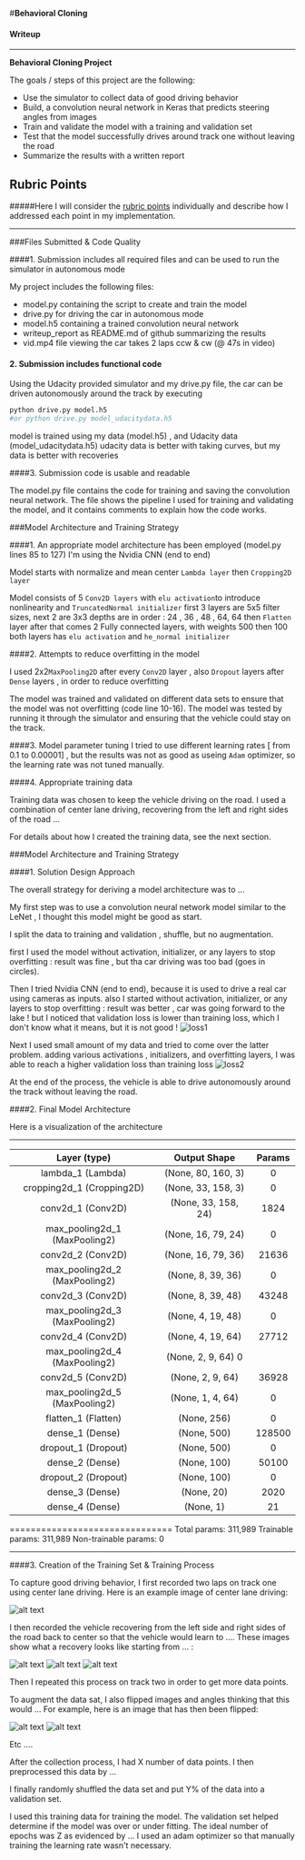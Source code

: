 #**Behavioral Cloning** 

#### Writeup
 ---

**Behavioral Cloning Project**

The goals / steps of this project are the following:
* Use the simulator to collect data of good driving behavior
* Build, a convolution neural network in Keras that predicts steering angles from images
* Train and validate the model with a training and validation set
* Test that the model successfully drives around track one without leaving the road
* Summarize the results with a written report


[//]: # (Image References)

[image1]: ./examples/placeholder.png "Model Visualization"
[image2]: ./examples/placeholder.png "Grayscaling"
[image3]: ./examples/placeholder_small.png "Recovery Image"
[image4]: ./examples/placeholder_small.png "Recovery Image"
[image5]: ./examples/placeholder_small.png "Recovery Image"
[image6]: ./examples/placeholder_small.png "Normal Image"
[image7]: ./examples/placeholder_small.png "Flipped Image"

## Rubric Points
#####Here I will consider the [rubric points](https://review.udacity.com/#!/rubrics/432/view) individually and describe how I addressed each point in my implementation.  

---
###Files Submitted & Code Quality

####1. Submission includes all required files and can be used to run the simulator in autonomous mode

My project includes the following files:
* model.py containing the script to create and train the model
* drive.py for driving the car in autonomous mode
* model.h5 containing a trained convolution neural network 
* writeup_report as README.md of github summarizing the results
* vid.mp4 file viewing the car takes 2 laps ccw & cw (@ 47s in video)

#### 2. Submission includes functional code
Using the Udacity provided simulator and my drive.py file, the car can be driven autonomously around the track by executing 
```sh
python drive.py model.h5
#or python drive.py model_udacitydata.h5
```
model is trained using my data (model.h5) , and Udacity data (model_udacitydata.h5)
udacity data is better with taking curves, but my data is better with recoveries

####3. Submission code is usable and readable

The model.py file contains the code for training and saving the convolution neural network. The file shows the pipeline I used for training and validating the model, and it contains comments to explain how the code works.

###Model Architecture and Training Strategy

####1. An appropriate model architecture has been employed
(model.py lines 85 to 127)
I'm using the Nvidia CNN (end to end)

Model starts with normalize and mean center `Lambda layer`
then `Cropping2D layer`

Model consists of 5 `Conv2D layers` 
with `elu activation`to introduce nonlinearity 
 and `TruncatedNormal initializer` 
first 3 layers are 5x5 filter sizes, next 2 are 3x3
depths are in order : 24 , 36 , 48 , 64, 64
then `Flatten` layer
after that comes 2 Fully connected layers, with weights 500 then 100
both layers has `elu activation`
and `he_normal initializer` 

####2. Attempts to reduce overfitting in the model

I used 2x2`MaxPooling2D` after every `Conv2D` layer ,
also `Dropout` layers after `Dense` layers ,
in order to reduce overfitting 

The model was trained and validated on different data sets to ensure that the model was not overfitting (code line 10-16). The model was tested by running it through the simulator and ensuring that the vehicle could stay on the track.

####3. Model parameter tuning
I tried to use different learning rates [ from 0.1 to  0.00001] , but the results was not as good as useing `Adam` optimizer, 
so the learning rate was not tuned manually.

####4. Appropriate training data

Training data was chosen to keep the vehicle driving on the road. I used a combination of center lane driving, recovering from the left and right sides of the road ... 

For details about how I created the training data, see the next section. 

###Model Architecture and Training Strategy

####1. Solution Design Approach

The overall strategy for deriving a model architecture was to ...

My first step was to use a convolution neural network model similar to the LeNet , I thought this model might be good as start.

I split the data to training and validation , shuffle, but no augmentation.

first I used the model without activation, initializer, or any layers to stop overfitting : result was fine , but tha car driving was too bad (goes in circles).

Then I tried Nvidia CNN (end to end), because it is used to drive a real car using cameras as inputs.
also I started without activation, initializer, or any layers to stop overfitting : result was better , car was going forward to the lake ! 
but I noticed that validation loss is lower than training loss, which I don't know what it means, but it is not good !
![loss1](https://github.com/anasmatic/Self-Driving-Car_NanoDegree013/blob/master/term1/project3/examples/loss1.png)

Next I used small amount of my data and tried to come over the latter problem.
adding various activations , initializers, and overfitting layers, I was able to reach a higher validation loss than training loss
![loss2](https://github.com/anasmatic/Self-Driving-Car_NanoDegree013/blob/master/term1/project3/examples/loss2.png)


At the end of the process, the vehicle is able to drive autonomously around the track without leaving the road.

####2. Final Model Architecture

Here is a visualization of the architecture 

_________________________________________________________________
| Layer (type)  | Output Shape    | Params |
|:-------------:|:---------------:|:------:|
| lambda_1 (Lambda)  | (None, 80, 160, 3)       | 0 |        
| cropping2d_1 (Cropping2D) | (None, 33, 158, 3) |  0 |         
|conv2d_1 (Conv2D) | (None, 33, 158, 24) | 1824|      
|max_pooling2d_1 (MaxPooling2) | (None, 16, 79, 24) | 0|
|conv2d_2 (Conv2D)   |(None, 16, 79, 36)        |21636|     
|max_pooling2d_2 (MaxPooling2)| (None, 8, 39, 36)|0|         
|conv2d_3 (Conv2D) | (None, 8, 39, 48) | 43248 |    
|max_pooling2d_3 (MaxPooling2)| (None, 4, 19, 48)|0 |        
|conv2d_4 (Conv2D)|(None, 4, 19, 64)| 27712  |   
|max_pooling2d_4 (MaxPooling2) | (None, 2, 9, 64)          0   |      
|conv2d_5 (Conv2D)|(None, 2, 9, 64)|36928    | 
|max_pooling2d_5 (MaxPooling2)|(None, 1, 4, 64) |0|     
|flatten_1 (Flatten)|(None, 256)|0|
|dense_1 (Dense)|(None, 500)|128500|    
|dropout_1 (Dropout)|(None, 500)|0|         |
|dense_2 (Dense)|(None, 100)|50100    | 
|dropout_2 (Dropout)|(None, 100)|0|
|dense_3 (Dense)|(None, 20)|2020      |
|dense_4 (Dense)|(None, 1)|21|        
 ===============================
Total params: 311,989
Trainable params: 311,989
Non-trainable params: 0
_________________________________________________________________

####3. Creation of the Training Set & Training Process

To capture good driving behavior, I first recorded two laps on track one using center lane driving. Here is an example image of center lane driving:

![alt text][image2]

I then recorded the vehicle recovering from the left side and right sides of the road back to center so that the vehicle would learn to .... These images show what a recovery looks like starting from ... :

![alt text][image3]
![alt text][image4]
![alt text][image5]

Then I repeated this process on track two in order to get more data points.

To augment the data sat, I also flipped images and angles thinking that this would ... For example, here is an image that has then been flipped:

![alt text][image6]
![alt text][image7]

Etc ....

After the collection process, I had X number of data points. I then preprocessed this data by ...


I finally randomly shuffled the data set and put Y% of the data into a validation set. 

I used this training data for training the model. The validation set helped determine if the model was over or under fitting. The ideal number of epochs was Z as evidenced by ... I used an adam optimizer so that manually training the learning rate wasn't necessary.

